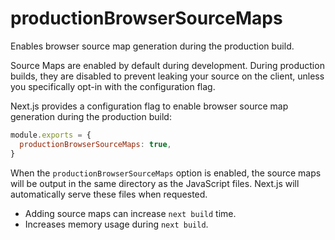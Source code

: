# productionBrowserSourceMaps

Enables browser source map generation during the production build.

Source Maps are enabled by default during development. During production builds, they are disabled to prevent leaking your source on the client, unless you specifically opt-in with the configuration flag.

Next.js provides a configuration flag to enable browser source map generation during the production build:

```js
module.exports = {
  productionBrowserSourceMaps: true,
}
```

When the `productionBrowserSourceMaps` option is enabled, the source maps will be output in the same directory as the JavaScript files. Next.js will automatically serve these files when requested.

- Adding source maps can increase `next build` time.
- Increases memory usage during `next build`.
